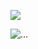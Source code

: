 ![](https://komarev.com/ghpvc/?username=justlikebtw)

![...](http://invidget.switchblade.xyz/DGtAM8bj8u)
